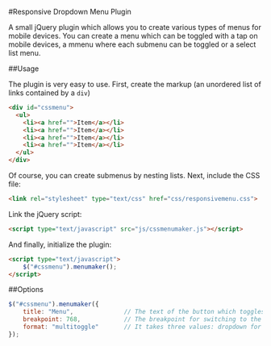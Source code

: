 #Responsive Dropdown Menu Plugin

A small jQuery plugin which allows you to create various types of menus for mobile devices. You can create a menu which can be toggled with a tap on mobile devices, a mmenu where each submenu can be toggled or a select list menu.

##Usage

The plugin is very easy to use. First, create the markup (an unordered list of links contained by a `div`)

```html
<div id="cssmenu">
  <ul>
    <li><a href="">Item</a></li>
    <li><a href="">Item</a></li>
    <li><a href="">Item</a></li>
    <li><a href="">Item</a></li>
  </ul>
</div>
```

Of course, you can create submenus by nesting lists. Next, include the CSS file:
```html
<link rel="stylesheet" type="text/css" href="css/responsivemenu.css">
```
Link the jQuery script:
```html
<script type="text/javascript" src="js/cssmenumaker.js"></script>
```
And finally, initialize the plugin:
```html
<script type="text/javascript">
	$("#cssmenu").menumaker();
</script>
```
##Options
```javascript
$("#cssmenu").menumaker({
	title: "Menu",              // The text of the button which toggles the menu
	breakpoint: 768,			// The breakpoint for switching to the mobile view
	format: "multitoggle"       // It takes three values: dropdown for a simple toggle menu, select for select list menu, multitoggle for a menu where each submenu can be toggled separately
});
```